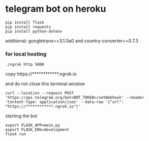 # telegram bot on heroku

```
pip install flask
pip install requests
pip install python-dotenv
```
additional: googletrans==3.1.0a0 and country-converter==0.7.3 

### for local hosting
```
./ngrok http 5000
```
copy https://************.ngrok.io

and do not close this terminal window

```
curl --location --request POST 'https://api.telegram.org/bot<BOT_TOKEN>/setWebhook' --header 'Content-Type: application/json' --data-raw '{"url": "https://************.ngrok.io"}'
```

starting the bot
```
export FLASK_APP=main.py
export FLASK_ENV=development
flask run
```